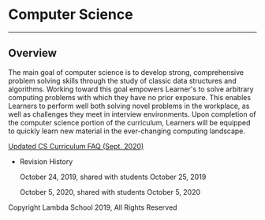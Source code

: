 # Computer Science

---

## Overview

The main goal of computer science is to develop strong, comprehensive problem solving skills through the study of classic data structures and algorithms. Working toward this goal empowers Learner's to solve arbitrary computing problems with which they have no prior exposure. This enables Learners to perform well both solving novel problems in the workplace, as well as challenges they meet in interview environments. Upon completion of the computer science portion of the curriculum, Learners will be equipped to quickly learn new material in the ever-changing computing landscape.

[Updated CS Curriculum FAQ (Sept. 2020)](https://www.notion.so/FAQ-regarding-New-CS-Curriculum-9881388a95c24d388323e0b01a269aa4)

- Revision History
    
    October 24, 2019, shared with students October 25, 2019
    
    October 5, 2020, shared with students October 5, 2020
    

Copyright Lambda School 2019, All Rights Reserved